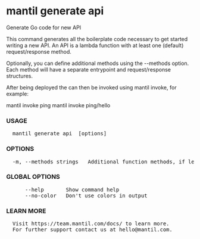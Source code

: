 # mantil generate api

Generate Go code for new API

This command generates all the boilerplate code necessary to get started writing a new API.
An API is a lambda function with at least one (default) request/response method.

Optionally, you can define additional methods using the --methods option. Each method will have a separate
entrypoint and request/response structures.

After being deployed the can then be invoked using mantil invoke, for example:

mantil invoke ping
mantil invoke ping/hello

### USAGE
<pre>
  mantil generate api <function> [options]
</pre>
### OPTIONS
<pre>
  -m, --methods strings   Additional function methods, if left empty only the Default method will be created
</pre>
### GLOBAL OPTIONS
<pre>
      --help       Show command help
      --no-color   Don't use colors in output
</pre>
### LEARN MORE
<pre>
  Visit https://team.mantil.com/docs/ to learn more.
  For further support contact us at hello@mantil.com.
</pre>

